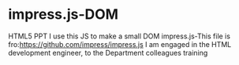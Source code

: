 # impress.js-DOM
HTML5 PPT
I use this JS to make a small DOM
impress.js-This file is fro:https://github.com/impress/impress.js
I am engaged in the HTML development engineer, to the Department colleagues training
